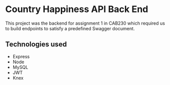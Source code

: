 # Country Happiness API Back End

This project was the backend for assignment 1 in CAB230 which required us to build endpoints to satisfy a predefined Swagger document. 

## Technologies used

- Express
- Node
- MySQL
- JWT
- Knex

